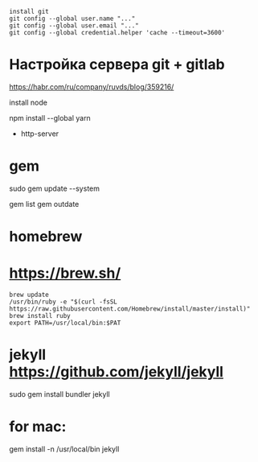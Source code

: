 ```
install git 
git config --global user.name "..."
git config --global user.email "..."
git config --global credential.helper 'cache --timeout=3600'
```

# Настройка сервера git + gitlab
https://habr.com/ru/company/ruvds/blog/359216/

install node


npm install --global yarn
+ http-server

# gem
sudo gem update --system

gem list
gem outdate


# homebrew
# https://brew.sh/
```
brew update
/usr/bin/ruby -e "$(curl -fsSL https://raw.githubusercontent.com/Homebrew/install/master/install)"
brew install ruby
export PATH=/usr/local/bin:$PAT
```



# jekyll https://github.com/jekyll/jekyll
sudo gem install bundler jekyll
# for mac:
gem install -n /usr/local/bin jekyll
